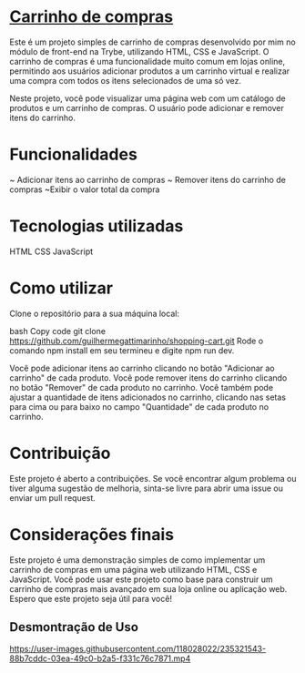 # <a href="https://shopping-cart-by-guilherme.surge.sh/"> Carrinho de compras</a>


Este é um projeto simples de carrinho de compras desenvolvido por mim no módulo de front-end na Trybe, utilizando HTML, CSS e JavaScript. O carrinho de compras é uma funcionalidade muito comum em lojas online, permitindo aos usuários adicionar produtos a um carrinho virtual e realizar uma compra com todos os itens selecionados de uma só vez.

Neste projeto, você pode visualizar uma página web com um catálogo de produtos e um carrinho de compras. O usuário pode adicionar e remover itens do carrinho.

# Funcionalidades
~ Adicionar itens ao carrinho de compras
~ Remover itens do carrinho de compras
~Exibir o valor total da compra

# Tecnologias utilizadas
HTML
CSS
JavaScript

# Como utilizar
Clone o repositório para a sua máquina local:

bash
Copy code
git clone https://github.com/guilhermegattimarinho/shopping-cart.git
Rode o comando npm install em seu termineu e digite npm run dev.

Você pode adicionar itens ao carrinho clicando no botão "Adicionar ao carrinho" de cada produto. Você pode remover itens do carrinho clicando no botão "Remover" de cada produto no carrinho. Você também pode ajustar a quantidade de itens adicionados no carrinho, clicando nas setas para cima ou para baixo no campo "Quantidade" de cada produto no carrinho.

# Contribuição
Este projeto é aberto a contribuições. Se você encontrar algum problema ou tiver alguma sugestão de melhoria, sinta-se livre para abrir uma issue ou enviar um pull request.

# Considerações finais
Este projeto é uma demonstração simples de como implementar um carrinho de compras em uma página web utilizando HTML, CSS e JavaScript. Você pode usar este projeto como base para construir um carrinho de compras mais avançado em sua loja online ou aplicação web. Espero que este projeto seja útil para você!


## Desmontração de Uso



https://user-images.githubusercontent.com/118028022/235321543-88b7cddc-03ea-49c0-b2a5-f331c76c7871.mp4

